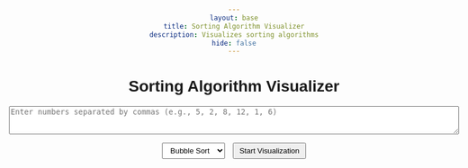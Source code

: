 ```yaml
---
layout: base
title: Sorting Algorithm Visualizer
description: Visualizes sorting algorithms
hide: false
---
```


<style>
    body {
        font-family: Arial, sans-serif;
        max-width: 800px;
        margin: 0 auto;
        padding: 20px;
        text-align: center;
    }
    #inputSection, #visualizerSection {
        margin-bottom: 20px;
    }
    #numbers {
        width: 100%;
        height: 50px;
        margin-bottom: 10px;
    }
    select, button {
        margin: 5px;
        padding: 5px 10px;
    }
    #arrayContainer {
        display: flex;
        justify-content: center;
        flex-wrap: wrap;
        margin-top: 20px;
    }
    .number-box {
        width: 40px;
        height: 40px;
        margin: 5px;
        background-color: #3498db;
        color: white;
        display: flex;
        justify-content: center;
        align-items: center;
        font-weight: bold;
        transition: all 0.3s ease;
    }
    #stepCounter {
        font-size: 18px;
        margin-top: 10px;
    }
    #statusMessage {
        font-size: 18px;
        color: green;
        margin-top: 10px;
        display: none;
    }
</style>

<h1>Sorting Algorithm Visualizer</h1>

<div id="inputSection">
    <textarea id="numbers" placeholder="Enter numbers separated by commas (e.g., 5, 2, 8, 12, 1, 6)"></textarea>
    <br>
    <select id="algorithm">
        <option value="bubble">Bubble Sort</option>
        <option value="merge">Merge Sort</option>
        <option value="quick">Quick Sort</option>
    </select>
    <button onclick="startVisualization()">Start Visualization</button>
</div>

<div id="visualizerSection" style="display: none;">
    <div id="arrayContainer"></div>
    <div id="stepCounter">Step: 0</div>
    <button id="nextStepBtn" onclick="nextStep()">Next Step</button>
    <button onclick="resetVisualization()">Reset</button>
    <div id="statusMessage">Array is sorted!</div>
</div>

<script>
    let numbers = [];
    let algorithm = '';
    let currentStep = 0;
    let sortingSteps = [];
    let isSorted = false;

    function startVisualization() {
        const input = document.getElementById('numbers').value;
        numbers = input.split(',').map(num => parseInt(num.trim())).filter(num => !isNaN(num));
        algorithm = document.getElementById('algorithm').value;

        if (numbers.length === 0) {
            alert('Please enter valid numbers.');
            return;
        }

        document.getElementById('inputSection').style.display = 'none';
        document.getElementById('visualizerSection').style.display = 'block';

        initializeVisualization();
        generateSortingSteps();
        updateVisualization();
        updateStepCounter();
    }

    function initializeVisualization() {
        const container = document.getElementById('arrayContainer');
        container.innerHTML = '';

        numbers.forEach(num => {
            const box = document.createElement('div');
            box.className = 'number-box';
            box.textContent = num;
            container.appendChild(box);
        });
    }

    function generateSortingSteps() {
        sortingSteps = [numbers.slice()];
        let tempArray = numbers.slice();

        if (algorithm === 'bubble') {
            bubbleSort(tempArray);
        } else if (algorithm === 'merge') {
            mergeSort(tempArray, 0, tempArray.length - 1);
        } else if (algorithm === 'quick') {
            quickSort(tempArray, 0, tempArray.length - 1);
        }
    }

    function bubbleSort(arr) {
        const n = arr.length;
        for (let i = 0; i < n - 1; i++) {
            for (let j = 0; j < n - i - 1; j++) {
                if (arr[j] > arr[j + 1]) {
                    [arr[j], arr[j + 1]] = [arr[j + 1], arr[j]];
                    sortingSteps.push(arr.slice());
                }
            }
        }
    }

    function mergeSort(arr, left, right) {
        if (left >= right) {
            return;
        }
        const mid = left + Math.floor((right - left) / 2);
        mergeSort(arr, left, mid);
        mergeSort(arr, mid + 1, right);
        merge(arr, left, mid, right);
    }

    function merge(arr, left, mid, right) {
        const leftArr = arr.slice(left, mid + 1);
        const rightArr = arr.slice(mid + 1, right + 1);
        let i = 0, j = 0, k = left;

        while (i < leftArr.length && j < rightArr.length) {
            if (leftArr[i] <= rightArr[j]) {
                arr[k] = leftArr[i];
                i++;
            } else {
                arr[k] = rightArr[j];
                j++;
            }
            k++;
            sortingSteps.push(arr.slice());
        }

        while (i < leftArr.length) {
            arr[k] = leftArr[i];
            i++;
            k++;
            sortingSteps.push(arr.slice());
        }

        while (j < rightArr.length) {
            arr[k] = rightArr[j];
            j++;
            k++;
            sortingSteps.push(arr.slice());
        }
    }

    function quickSort(arr, low, high) {
        if (low < high) {
            const pi = partition(arr, low, high);
            quickSort(arr, low, pi - 1);
            quickSort(arr, pi + 1, high);
        }
    }

    function partition(arr, low, high) {
        const pivot = arr[high];
        let i = low - 1;

        for (let j = low; j < high; j++) {
            if (arr[j] < pivot) {
                i++;
                [arr[i], arr[j]] = [arr[j], arr[i]];
                sortingSteps.push(arr.slice());
            }
        }

        [arr[i + 1], arr[high]] = [arr[high], arr[i + 1]];
        sortingSteps.push(arr.slice());
        return i + 1;
    }

    function nextStep() {
        if (isSorted) {
            return;
        }

        if (currentStep < sortingSteps.length - 1) {
            currentStep++;
            updateVisualization();
            updateStepCounter();
        }

        // Check if sorting is complete
        if (currentStep === sortingSteps.length - 1) {
            if (isArraySorted(sortingSteps[currentStep])) {
                isSorted = true;
                document.getElementById('statusMessage').style.display = 'block';
            }
        }
    }

    function isArraySorted(arr) {
        for (let i = 1; i < arr.length; i++) {
            if (arr[i] < arr[i - 1]) {
                return false;
            }
        }
        return true;
    }

    function updateVisualization() {
        const container = document.getElementById('arrayContainer');
        const boxes = container.getElementsByClassName('number-box');

        for (let i = 0; i < numbers.length; i++) {
            boxes[i].textContent = sortingSteps[currentStep][i];
            boxes[i].style.order = i;
        }
    }

    function updateStepCounter() {
        document.getElementById('stepCounter').textContent = `Step: ${currentStep}`;
    }

    function resetVisualization() {
        document.getElementById('inputSection').style.display = 'block';
        document.getElementById('visualizerSection').style.display = 'none';
        currentStep = 0;
        sortingSteps = [];
        isSorted = false;
        document.getElementById('statusMessage').style.display = 'none';
        updateStepCounter();
    }
</script>
<script src="https://utteranc.es/client.js"
        repo="rahulverma13/rahul_2025"
        issue-term="pathname"
        theme="github-light"
        crossorigin="anonymous"
        async>
</script>